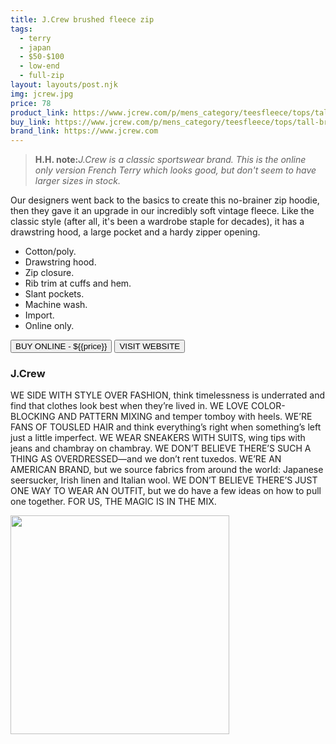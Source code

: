 ```yaml
---
title: J.Crew brushed fleece zip
tags:
  - terry
  - japan
  - $50-$100
  - low-end 
  - full-zip
layout: layouts/post.njk
img: jcrew.jpg
price: 78
product_link: https://www.jcrew.com/p/mens_category/teesfleece/tops/tall-brushed-fleece-zip-hoodie/A9934?color_name=marled-night
buy_link: https://www.jcrew.com/p/mens_category/teesfleece/tops/tall-brushed-fleece-zip-hoodie/A9934?color_name=marled-night
brand_link: https://www.jcrew.com
---
```

<div class="col col-sm-8">

<p>
<blockquote>
<strong>H.H. note:</strong><i>J.Crew is a classic sportswear brand. This is the online only version French Terry which looks good, but don't seem to have larger sizes in stock. </i>
</blockquote>
</p>    

Our designers went back to the basics to create this no-brainer zip hoodie, then they gave it an upgrade in our incredibly soft vintage fleece. Like the classic style (after all, it's been a wardrobe staple for decades), it has a drawstring hood, a large pocket and a hardy zipper opening.

* Cotton/poly.
* Drawstring hood.
* Zip closure.
* Rib trim at cuffs and hem.
* Slant pockets.
* Machine wash.
* Import.
* Online only.

<p>
    <a href='{{buy_link}}'><button class="button-primary-outlined button-round">BUY ONLINE - ${{price}}</button></a>
    <a href='{{brand_link}}'><button class="button-primary-outlined button-round">VISIT WEBSITE</button></a>
</p>

### J.Crew
<p>WE SIDE WITH STYLE OVER FASHION, think 
timelessness is underrated and find that clothes look 
best when they’re lived in. WE LOVE COLOR-
BLOCKING AND PATTERN MIXING and temper
tomboy with heels. WE’RE FANS OF TOUSLED
HAIR and think everything’s right when something’s left
just a little imperfect. WE WEAR SNEAKERS WITH
SUITS, wing tips with jeans and chambray on chambray.
WE DON’T BELIEVE THERE’S SUCH A THING
AS OVERDRESSED—and we don’t rent tuxedos.
WE’RE AN AMERICAN BRAND, but we source
fabrics from around the world: Japanese seersucker,
Irish linen and Italian wool. WE DON’T BELIEVE
THERE’S JUST ONE WAY TO WEAR AN OUTFIT,
but we do have a few ideas on how to pull one together.
FOR US, THE MAGIC IS IN THE MIX. ﻿</p>

</div>

<div class="col col-sm-4 float-right">
        <img src='/img/{{img}}' height='350' class="float-left">
</div>